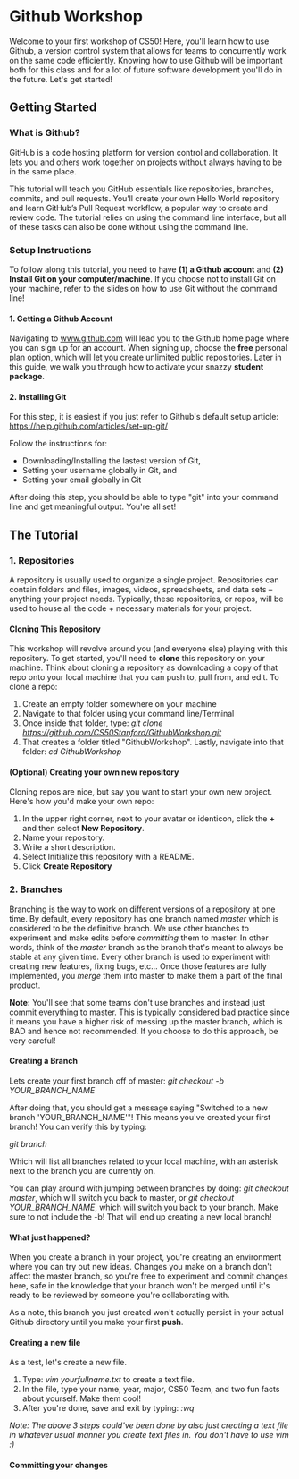 # Github Workshop
Welcome to your first workshop of CS50! Here, you'll learn how to use Github, a version control system that allows for teams to concurrently work on the same code efficiently. Knowing how to use Github will be important both for this class and for a lot of future software development you'll do in the future. Let's get started!

## Getting Started
### What is Github?
GitHub is a code hosting platform for version control and collaboration. It lets you and others work together on projects without always having to be in the same place.

This tutorial will teach you GitHub essentials like repositories, branches, commits, and pull requests. You’ll create your own Hello World repository and learn GitHub’s Pull Request workflow, a popular way to create and review code. The tutorial relies on using the command line interface, but all of these tasks can also be done without using the command line.

### Setup Instructions
To follow along this tutorial, you need to have **(1) a Github account** and **(2) Install Git on your computer/machine**. If you choose not to install Git on your machine, refer to the slides on how to use Git without the command line!

#### 1. Getting a Github Account
Navigating to www.github.com will lead you to the Github home page where you can sign up for an account. When signing up, choose the **free** personal plan option, which will let you create unlimited public repositories. Later in this guide, we walk you through how to activate your snazzy **student package**.

#### 2. Installing Git
For this step, it is easiest if you just refer to Github's default setup article: https://help.github.com/articles/set-up-git/

Follow the instructions for:
- Downloading/Installing the lastest version of Git,
- Setting your username globally in Git, and
- Setting your email globally in Git

After doing this step, you should be able to type "git" into your command line and get meaningful output. You're all set!

## The Tutorial
### 1. Repositories
A repository is usually used to organize a single project. Repositories can contain folders and files, images, videos, spreadsheets, and data sets – anything your project needs. Typically, these repositories, or repos, will be used to house all the code + necessary materials for your project.
#### Cloning This Repository
This workshop will revolve around you (and everyone else) playing with this repository. To get started, you'll need to **clone** this repository on your machine. Think about cloning a repository as downloading a copy of that repo onto your local machine that you can push to, pull from, and edit. To clone a repo:
1. Create an empty folder somewhere on your machine
2. Navigate to that folder using your command line/Terminal
3. Once inside that folder, type: *git clone https://github.com/CS50Stanford/GithubWorkshop.git*
4. That creates a folder titled "GithubWorkshop". Lastly, navigate into that folder: *cd GithubWorkshop* 

#### (Optional) Creating your own new repository
Cloning repos are nice, but say you want to start your own new project. Here's how you'd make your own repo:
1. In the upper right corner, next to your avatar or identicon, click the **+** and then select **New Repository**.
2. Name your repository.
3. Write a short description.
4. Select Initialize this repository with a README.
5. Click **Create Repository**

### 2. Branches
Branching is the way to work on different versions of a repository at one time. By default, every repository has one branch named *master* which is considered to be the definitive branch. We use other branches to experiment and make edits before *committing* them to master. In other words, think of the *master* branch as the branch that's meant to always be stable at any given time. Every other branch is used to experiment with creating new features, fixing bugs, etc... Once those features are fully implemented, you *merge* them into master to make them a part of the final product.

**Note:** You'll see that some teams don't use branches and instead just commit everything to master. This is typically considered bad practice since it means you have a higher risk of messing up the master branch, which is BAD and hence not recommended. If you choose to do this approach, be very careful!

#### Creating a Branch
Lets create your first branch off of master: *git checkout -b YOUR_BRANCH_NAME*

After doing that, you should get a message saying "Switched to a new branch 'YOUR_BRANCH_NAME'"! This means you've created your first branch! You can verify this by typing:

*git branch*

Which will list all branches related to your local machine, with an asterisk next to the branch you are currently on.

You can play around with jumping between branches by doing: *git checkout master*, which will switch you back to master, or *git checkout YOUR_BRANCH_NAME*, which will switch you back to your branch. Make sure to not include the -b! That will end up creating a new local branch!

#### What just happened?
When you create a branch in your project, you're creating an environment where you can try out new ideas. Changes you make on a branch don't affect the master branch, so you're free to experiment and commit changes here, safe in the knowledge that your branch won't be merged until it's ready to be reviewed by someone you're collaborating with.

As a note, this branch you just created won't actually persist in your actual Github directory until you make your first **push**.

#### Creating a new file
As a test, let's create a new file. 

1. Type: *vim yourfullname.txt* to create a text file.
2. In the file, type your name, year, major, CS50 Team, and two fun facts about yourself. Make them cool!
3. After you're done, save and exit by typing: *:wq*

*Note: The above 3 steps could've been done by also just creating a text file in whatever usual manner you create text files in. You don't have to use vim :)*

#### Committing your changes
